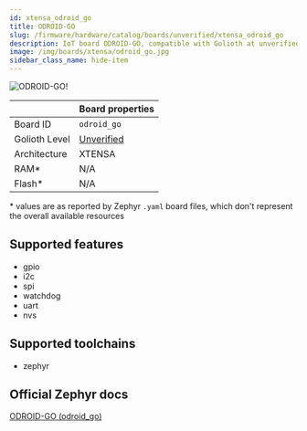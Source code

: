 ```yaml
---
id: xtensa_odroid_go
title: ODROID-GO
slug: /firmware/hardware/catalog/boards/unverified/xtensa_odroid_go
description: IoT board ODROID-GO, compatible with Golioth at unverified level.
image: /img/boards/xtensa/odroid_go.jpg
sidebar_class_name: hide-item
---
```


[//]: # (This is an auto-generated file, do not edit! Changes to it will be lost upon re-generation)

![ODROID-GO!](/img/boards/xtensa/odroid_go.jpg "ODROID-GO")

|                | Board properties     |
| -------------  | -------------------- |
| Board ID       | `odroid_go` |
| Golioth Level  | [Unverified](/firmware/hardware#unverified-boards) |
| Architecture   | XTENSA |
| RAM*           | N/A |
| Flash*         | N/A |

\* values are as reported by Zephyr `.yaml` board files, which don't represent the overall available resources



## Supported features

* gpio
* i2c
* spi
* watchdog
* uart
* nvs

## Supported toolchains

* zephyr

## Official Zephyr docs

[ODROID-GO (odroid_go)](https://docs.zephyrproject.org/3.6.0/boards/xtensa/odroid_go/doc/index.html)
